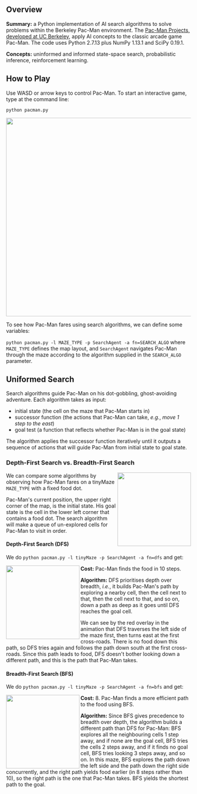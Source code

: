 ## Overview
**Summary:** a Python implementation of AI search algorithms to solve problems within the Berkeley Pac-Man environment. The [Pac-Man Projects, developed at UC Berkeley](http://ai.berkeley.edu), apply AI concepts to the classic arcade game Pac-Man. The code uses Python 2.7.13 plus NumPy 1.13.1 and SciPy 0.19.1.

**Concepts:** uninformed and informed state-space search, probabilistic inference, reinforcement learning.

## How to Play
Use WASD or arrow keys to control Pac-Man. To start an interactive game, type at the command line:

`python pacman.py`

<img src="https://github.com/thiadeliria/Pacman/blob/master/gifs/pacman_default.gif" width="540" />


To see how Pac-Man fares using search algorithms, we can define some variables:

`python pacman.py -l MAZE_TYPE -p SearchAgent -a fn=SEARCH_ALGO` where `MAZE_TYPE` defines the map layout, and `SearchAgent` navigates Pac-Man through the maze according to the algorithm supplied in the `SEARCH_ALGO` parameter.


## Uniformed Search
Search algorithms guide Pac-Man on his dot-gobbling, ghost-avoiding adventure. Each algorithm takes as input:
* initial state (the cell on the maze that Pac-Man starts in)
* successor function (the actions that Pac-Man can take, *e.g.*, *move 1 step to the east*)
* goal test (a function that reflects whether Pac-Man is in the goal state)

The algorithm applies the successor function iteratively until it outputs a sequence of actions that will guide Pac-Man from initial state to goal state.

### Depth-First Search vs. Breadth-First Search
<img align="right" src="https://github.com/thiadeliria/Pacman/blob/master/gifs/pacman_tinymaze.png" width="200" />

We can compare some algorithms by observing how Pac-Man fares on a tinyMaze `MAZE_TYPE` with a fixed food dot.

Pac-Man's current position, the upper right corner of the map, is the initial state. His goal state is the cell in the lower left corner that contains a food dot. The search algorithm will make a queue of un-explored cells for Pac-Man to visit in order.

#### Depth-First Search (DFS)
We do `python pacman.py -l tinyMaze -p SearchAgent -a fn=dfs` and get:

<img align="left" src="https://github.com/thiadeliria/Pacman/blob/master/gifs/pacman_dfs.gif" width="200" />

**Cost:** Pac-Man finds the food in 10 steps.

**Algorithm:** DFS prioritises depth over breadth, *i.e.*, it builds Pac-Man's path by exploring a nearby cell, then the cell next to that, then the cell next to that, and so on, down a path as deep as it goes until DFS reaches the goal cell. 

We can see by the red overlay in the animation that DFS traverses the left side of the maze first, then turns east at the first cross-roads. There is no food down this path, so DFS tries again and follows the path down south at the first cross-roads. Since this path leads to food, DFS doesn't bother looking down a different path, and this is the path that Pac-Man takes.

#### Breadth-First Search (BFS)
We do `python pacman.py -l tinyMaze -p SearchAgent -a fn=bfs` and get:

<img align="left" src="https://github.com/thiadeliria/Pacman/blob/master/gifs/pacman_bfs.gif" width="200" />

**Cost:** 8. Pac-Man finds a more efficient path to the food using BFS.

**Algorithm:** Since BFS gives precedence to breadth over depth, the algorithm builds a different path than DFS for Pac-Man: BFS explores all the neighbouring cells 1 step away, and if none are the goal cell, BFS tries the cells 2 steps away, and if it finds no goal cell, BFS tries looking 3 steps away, and so on. In this maze, BFS explores the path down the left side and the path down the right side concurrently, and the right path yields food earlier (in 8 steps rather than 10), so the right path is the one that Pac-Man takes. BFS yields the shortest path to the goal.


